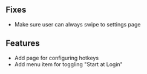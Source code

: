 ## Fixes

- Make sure user can always swipe to settings page

## Features

- Add page for configuring hotkeys
- Add menu item for toggling "Start at Login"
